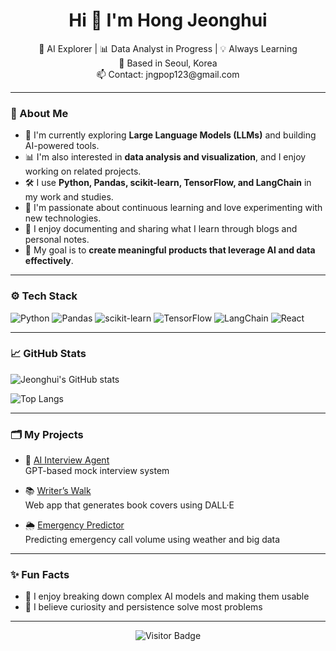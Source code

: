 <h1 align="center">Hi 👋 I'm Hong Jeonghui</h1>

<p align="center">
  🤖 AI Explorer | 📊 Data Analyst in Progress | 💡 Always Learning <br/>
  📍 Based in Seoul, Korea <br/>
  📫 Contact: jngpop123@gmail.com
</p>

---

### 💁 About Me

- 🤖 I'm currently exploring **Large Language Models (LLMs)** and building AI-powered tools.  
- 📊 I'm also interested in **data analysis and visualization**, and I enjoy working on related projects.  
- 🛠️ I use **Python, Pandas, scikit-learn, TensorFlow, and LangChain** in my work and studies.  
- 🌱 I'm passionate about continuous learning and love experimenting with new technologies.  
- 📘 I enjoy documenting and sharing what I learn through blogs and personal notes.  
- 🎯 My goal is to **create meaningful products that leverage AI and data effectively**.

---

### ⚙️ Tech Stack

![Python](https://img.shields.io/badge/Python-3776AB?style=flat&logo=python&logoColor=white)
![Pandas](https://img.shields.io/badge/Pandas-150458?style=flat&logo=pandas&logoColor=white)
![scikit-learn](https://img.shields.io/badge/scikit--learn-F7931E?style=flat&logo=scikit-learn&logoColor=white)
![TensorFlow](https://img.shields.io/badge/TensorFlow-FF6F00?style=flat&logo=tensorflow&logoColor=white)
![LangChain](https://img.shields.io/badge/LangChain-000000?style=flat&logo=langchain&logoColor=white)
![React](https://img.shields.io/badge/React-61DAFB?style=flat&logo=react&logoColor=000)

---

### 📈 GitHub Stats

![Jeonghui's GitHub stats](https://github-readme-stats.vercel.app/api?username=hongjeonghee&show_icons=true&theme=tokyonight)

![Top Langs](https://github-readme-stats.vercel.app/api/top-langs/?username=hongjeonghee&layout=compact)

---

### 🗂️ My Projects

- 🤖 [AI Interview Agent](https://github.com/hongjeonghee/ai-interviewer)  
  GPT-based mock interview system

- 📚 [Writer’s Walk](https://github.com/hongjeonghee/writers-walk)  
  Web app that generates book covers using DALL·E

- 🌦️ [Emergency Predictor](https://github.com/hongjeonghee/emergency-predictor)  
  Predicting emergency call volume using weather and big data

---

### ✨ Fun Facts

- 🧠 I enjoy breaking down complex AI models and making them usable  
- 🧩 I believe curiosity and persistence solve most problems

---

<p align="center">
  <img src="https://komarev.com/ghpvc/?username=hongjeonghee&style=flat-square&color=blue" alt="Visitor Badge"/>
</p>
